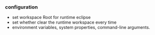 ### configuration
* set workspace Root for runtime eclipse
* set whether clear the runtime workspace every time
* environment variables, system properties, command-line arguments.
